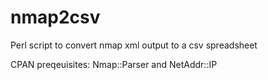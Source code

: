 # nmap2csv
Perl script to convert nmap xml output to a csv spreadsheet

CPAN preqeuisites: Nmap::Parser and NetAddr::IP
